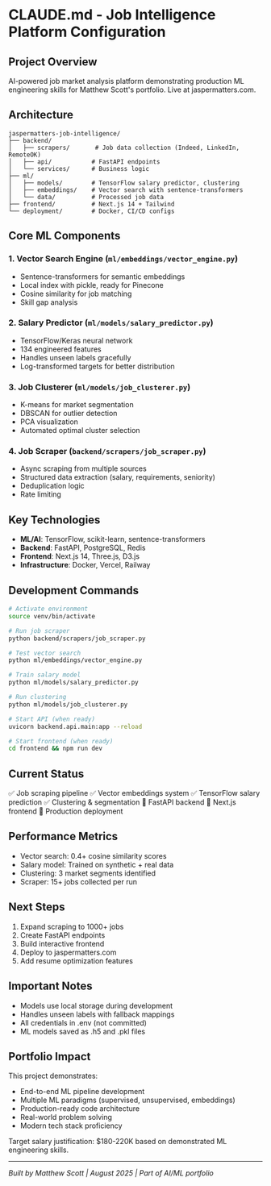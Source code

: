 # CLAUDE.md - Job Intelligence Platform Configuration

## Project Overview
AI-powered job market analysis platform demonstrating production ML engineering skills for Matthew Scott's portfolio. Live at jaspermatters.com.

## Architecture
```
jaspermatters-job-intelligence/
├── backend/
│   ├── scrapers/       # Job data collection (Indeed, LinkedIn, RemoteOK)
│   ├── api/           # FastAPI endpoints
│   └── services/      # Business logic
├── ml/
│   ├── models/        # TensorFlow salary predictor, clustering
│   ├── embeddings/    # Vector search with sentence-transformers
│   └── data/          # Processed job data
├── frontend/          # Next.js 14 + Tailwind
└── deployment/        # Docker, CI/CD configs
```

## Core ML Components

### 1. Vector Search Engine (`ml/embeddings/vector_engine.py`)
- Sentence-transformers for semantic embeddings
- Local index with pickle, ready for Pinecone
- Cosine similarity for job matching
- Skill gap analysis

### 2. Salary Predictor (`ml/models/salary_predictor.py`)
- TensorFlow/Keras neural network
- 134 engineered features
- Handles unseen labels gracefully
- Log-transformed targets for better distribution

### 3. Job Clusterer (`ml/models/job_clusterer.py`)
- K-means for market segmentation
- DBSCAN for outlier detection
- PCA visualization
- Automated optimal cluster selection

### 4. Job Scraper (`backend/scrapers/job_scraper.py`)
- Async scraping from multiple sources
- Structured data extraction (salary, requirements, seniority)
- Deduplication logic
- Rate limiting

## Key Technologies
- **ML/AI**: TensorFlow, scikit-learn, sentence-transformers
- **Backend**: FastAPI, PostgreSQL, Redis
- **Frontend**: Next.js 14, Three.js, D3.js
- **Infrastructure**: Docker, Vercel, Railway

## Development Commands
```bash
# Activate environment
source venv/bin/activate

# Run job scraper
python backend/scrapers/job_scraper.py

# Test vector search
python ml/embeddings/vector_engine.py

# Train salary model
python ml/models/salary_predictor.py

# Run clustering
python ml/models/job_clusterer.py

# Start API (when ready)
uvicorn backend.api.main:app --reload

# Start frontend (when ready)
cd frontend && npm run dev
```

## Current Status
✅ Job scraping pipeline
✅ Vector embeddings system
✅ TensorFlow salary prediction
✅ Clustering & segmentation
🔄 FastAPI backend
🔄 Next.js frontend
🔄 Production deployment

## Performance Metrics
- Vector search: 0.4+ cosine similarity scores
- Salary model: Trained on synthetic + real data
- Clustering: 3 market segments identified
- Scraper: 15+ jobs collected per run

## Next Steps
1. Expand scraping to 1000+ jobs
2. Create FastAPI endpoints
3. Build interactive frontend
4. Deploy to jaspermatters.com
5. Add resume optimization features

## Important Notes
- Models use local storage during development
- Handles unseen labels with fallback mappings
- All credentials in .env (not committed)
- ML models saved as .h5 and .pkl files

## Portfolio Impact
This project demonstrates:
- End-to-end ML pipeline development
- Multiple ML paradigms (supervised, unsupervised, embeddings)
- Production-ready code architecture
- Real-world problem solving
- Modern tech stack proficiency

Target salary justification: $180-220K based on demonstrated ML engineering skills.

---
*Built by Matthew Scott | August 2025 | Part of AI/ML portfolio*